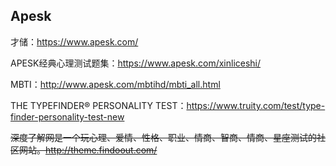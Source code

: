 ## Apesk

才储：https://www.apesk.com/

APESK经典心理测试题集：https://www.apesk.com/xinliceshi/

MBTI：<http://www.apesk.com/mbtihd/mbti_all.html>



THE TYPEFINDER® PERSONALITY TEST：https://www.truity.com/test/type-finder-personality-test-new







~~深度了解网是一个玩心理、爱情、性格、职业、情商、智商、情商、星座测试的社区网站。http://theme.findoout.com/~~